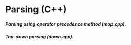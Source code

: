 # Parsing (C++)

##### Parsing using operator precedence method (mop.cpp).
##### Top-down parsing (down.cpp).
